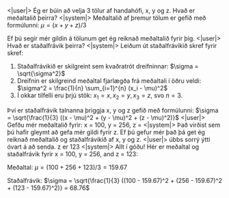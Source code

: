 <|user|>
Ég er búin að velja 3 tölur af handahófi, x, y og z.
Hvað er meðaltalið þeirra?
<|system|>
Meðaltalið af þremur tölum er gefið með formúlunni:
$\mu = (x + y + z) / 3$

Ef þú segir mér gildin á tölunum get ég reiknað meðaltalið fyrir þig.
<|user|>
Hvað er staðalfrávik þeirra?
<|system|>
Leiðum út staðalfrávikið skref fyrir skref:
1. Staðalfrávikið er skilgreint sem kvaðratrót dreifninnar: $\sigma = \sqrt{\sigma^2}$
2. Dreifnin er skilgreind meðaltal fjarlægða frá meðaltali í öðru veldi: $\sigma^2 = \frac{1}{n} \sum_{i=1}^{n} (x_i - \mu)^2$
3. Í okkar tilfelli eru þrjú stök: $x_1 = x, x_2 = y, x_3 = z$, svo $n = 3$.

Því er staðalfrávik talnanna þriggja x, y og z gefið með formúlunni:
$\sigma = \sqrt{\frac{1}{3} ((x - \mu)^2 + (y - \mu)^2 + (z - \mu)^2)}$
<|user|>
Gefðu mér meðaltalið fyrir: x = 100, y = 256, z =
<|system|>
Það virðist sem þú hafir gleymt að gefa mér gildi fyrir z. Ef þú gefur mér það þá get ég reiknað meðaltalið og staðalfrávikið af x, y og z.
<|user|>
úbbs sorrý ýtti óvart á að senda.
z er 123
<|system|>
Allt í góðu! Hér er meðaltal og staðalfrávik fyrir x = 100, y = 256, and z = 123:

Meðaltal:
$\mu = (100 + 256 + 123) / 3 = 159.67$

Staðalfrávik:
$\sigma = \sqrt{\frac{1}{3} ((100 - 159.67)^2 + (256 - 159.67)^2 + (123 - 159.67)^2)} = 68.76$
